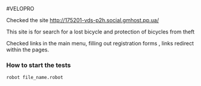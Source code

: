 #VELOPRO

Сhecked the site http://175201-vds-p2h.social.gmhost.pp.ua/

  This site is for search for a lost bicycle and protection of bicycles from theft

Сhecked links in the main menu,
filling out registration forms ,
links redirect within the pages.

### How to start the tests

    robot file_name.robot